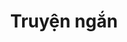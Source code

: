 ---
title: Truyện ngắn
menu:
  sidebar:
    name: Truyện ngắn
    identifier: truyenngan
    weight: 300
---